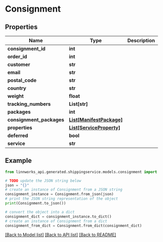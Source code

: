 # Consignment


## Properties

Name | Type | Description | Notes
------------ | ------------- | ------------- | -------------
**consignment_id** | **int** |  | [optional] 
**order_id** | **int** |  | [optional] 
**customer** | **str** |  | [optional] 
**email** | **str** |  | [optional] 
**postal_code** | **str** |  | [optional] 
**country** | **str** |  | [optional] 
**weight** | **float** |  | [optional] 
**tracking_numbers** | **List[str]** |  | [optional] 
**packages** | **int** |  | [optional] 
**consignment_packages** | [**List[ManifestPackage]**](ManifestPackage.md) |  | [optional] 
**properties** | [**List[ServiceProperty]**](ServiceProperty.md) |  | [optional] 
**deferred** | **bool** |  | [optional] 
**service** | **str** |  | [optional] 

## Example

```python
from linnworks_api.generated.shippingservice.models.consignment import Consignment

# TODO update the JSON string below
json = "{}"
# create an instance of Consignment from a JSON string
consignment_instance = Consignment.from_json(json)
# print the JSON string representation of the object
print(Consignment.to_json())

# convert the object into a dict
consignment_dict = consignment_instance.to_dict()
# create an instance of Consignment from a dict
consignment_from_dict = Consignment.from_dict(consignment_dict)
```
[[Back to Model list]](../README.md#documentation-for-models) [[Back to API list]](../README.md#documentation-for-api-endpoints) [[Back to README]](../README.md)


